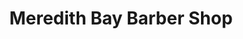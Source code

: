 ---
title: "Meredith Bay Barber Shop"
url: /meredith/meredith-bay-barber-shop/
shop: hairdresser
---